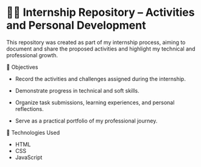 # 🧑‍💻 Internship Repository – Activities and Personal Development

This repository was created as part of my internship process, aiming to document and share the proposed activities and highlight my technical and professional growth.

🎯 Objectives
- Record the activities and challenges assigned during the internship.

- Demonstrate progress in technical and soft skills.

- Organize task submissions, learning experiences, and personal reflections.

- Serve as a practical portfolio of my professional journey.

🚀 Technologies Used
- HTML 
- CSS 
- JavaScript

